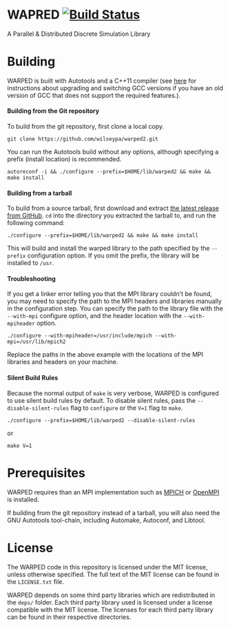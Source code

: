 # WAPRED [![Build Status](http://img.shields.io/travis/wilseypa/warped2/master.svg)](https://travis-ci.org/wilseypa/warped2)

A Parallel & Distributed Discrete Simulation Library

# Building

WARPED is built with Autotools and a C++11 compiler (see [here](http://lektiondestages.blogspot.de/2013/05/installing-and-switching-gccg-versions.html) for instructions about upgrading and switching GCC versions if you have an old version of GCC that does not support the required features.).  

#### Building from the Git repository

To build from the git repository, first clone a local copy.

	git clone https://github.com/wilseypa/warped2.git 

You can run the Autotools build without any options, although specifying a prefix (install location) is recommended.

	autoreconf -i && ./configure --prefix=$HOME/lib/warped2 && make && make install

#### Building from a tarball

To build from a source tarball, first download and extract [the latest release from GitHub](https://github.com/wilseypa/warped/releases). `cd` into the directory you extracted the tarball to, and run the following command:

	./configure --prefix=$HOME/lib/warped2 && make && make install

This will build and install the warped library to the path specified by the `--prefix` configuration option. If you omit the prefix, the library will be installed to `/usr`.

#### Troubleshooting

If you get a linker error telling you that the MPI library couldn't be found, you may need to specify the path to the MPI headers and libraries manually in the configuration step. You can specify the path to the library file with the `--with-mpi` configure option, and the header location with the `--with-mpiheader` option.

 	./configure --with-mpiheader=/usr/include/mpich --with-mpi=/usr/lib/mpich2

Replace the paths in the above example with the locations of the MPI libraries and headers on your machine. 

#### Silent Build Rules

Because the normal output of `make` is very verbose, WARPED is configured to use silent build rules by default. To disable silent rules, pass the `--disable-silent-rules` flag to `configure` or the `V=1` flag to `make`.

    ./configure --prefix=$HOME/lib/warped2 --disable-silent-rules

or

    make V=1

# Prerequisites
WARPED requires than an MPI implementation such as [MPICH](http://www.mpich.org/) or [OpenMPI](http://www.open-mpi.org/) is installed.

If building from the git repository instead of a tarball, you  will also need the GNU Autotools tool-chain, including Automake, Autoconf, and Libtool.


# License
The WARPED code in this repository is licensed under the MIT license, unless otherwise specified. The full text of the MIT license can be found in the `LICENSE.txt` file. 

WARPED depends on some third party libraries which are redistributed in the `deps/` folder. Each third party library used is licensed under a license compatible with the MIT license. The licenses for each third party library can be found in their respective directories.
